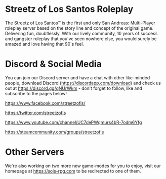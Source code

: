 # Streetz of Los Santos Roleplay
The Streetz of Los Santos™ is the first and only San Andreas: Multi-Player roleplay server based on the story line and concept of the original game. Delivering fun, doubtlessly. With our lively community, 10 years of success and gangster roleplay that you've seen nowhere else, you would surely be amazed and love having that 90's feel.

# Discord & Social Media
You can join our Discord server and have a chat with other like-minded people, download Discord (https://discordapp.com/download) and check us out at https://discord.gg/gNUrWkm - don't forget to follow, like and subscribe to the pages below!

https://www.facebook.com/streetzofls/

https://twitter.com/streetzofls

https://www.youtube.com/channel/UC7dePWqmurs4bR-7odm6Yfg

https://steamcommunity.com/groups/streetzofls

# Other Servers
We're also working on two more new game-modes for you to enjoy, visit our homepage at https://sols-rpg.com to be redirected to one of them.
